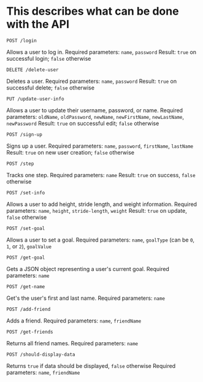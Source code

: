 # This describes what can be done with the API

    POST /login
Allows a user to log in.
Required parameters: `name`, `password`
Result: `true` on successful login; `false` otherwise

    DELETE /delete-user
Deletes a user.
Required parameters: `name`, `password`
Result: `true` on successful delete; `false` otherwise

    PUT /update-user-info
Allows a user to update their username, password, or name.
Required parameters: `oldName`, `oldPassword`, `newName`, `newFirstName`, `newLastName`, `newPassword`
Result: `true` on successful edit; `false` otherwise

    POST /sign-up
Signs up a user.
Required parameters: `name`, `password`, `firstName`, `lastName`
Result: `true` on new user creation; `false` otherwise

    POST /step
Tracks one step.
Required parameters: `name`
Result: `true` on success, `false` otherwise

    POST /set-info
Allows a user to add height, stride length, and weight information.
Required parameters: `name`, `height`, `stride-length`, `weight`
Result: `true` on update, `false` otherwise

    POST /set-goal
Allows a user to set a goal.
Required parameters: `name`, `goalType` (can be `0`, `1`, or `2`), `goalValue`

    POST /get-goal
Gets a JSON object representing a user's current goal.
Required parameters: `name`

    POST /get-name
Get's the user's first and last name.
Required parameters: `name`

    POST /add-friend
Adds a friend.
Required parameters: `name`, `friendName`

    POST /get-friends
Returns all friend names.
Required parameters: `name`

    POST /should-display-data
Returns `true` if data should be displayed, `false` otherwise
Required parameters: `name`, `friendName`